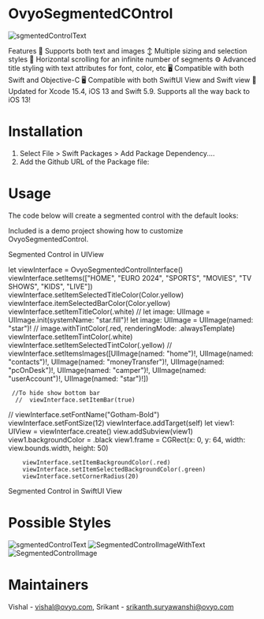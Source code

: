 # OvyoSegmentedCOntrol

![sgmentedControlText](https://github.com/parveen-khan-ovyo/OvyoSegmentedControl/assets/135009495/ff8bb9e6-9c36-4b04-a754-f25a7fb0ef15)

Features
📸 Supports both text and images
↕️ Multiple sizing and selection styles
📜 Horizontal scrolling for an infinite number of segments
⚙️ Advanced title styling with text attributes for font, color, etc
🖥 Compatible with both Swift and Objective-C
🖥 Compatible with both SwiftUI View and Swift view
📱 Updated for Xcode 15.4, iOS 13 and Swift 5.9. Supports all the way back to iOS 13!

# Installation
1. Select File > Swift Packages > Add Package Dependency....
2. Add the Github URL of the Package file:

# Usage

The code below will create a segmented control with the default looks:

Included is a demo project showing how to customize OvyoSegmentedControl.

Segmented Control in UIView

let viewInterface = OvyoSegmentedControlInterface()
        viewInterface.setItems(["HOME", "EURO 2024", "SPORTS", "MOVIES", "TV SHOWS", "KIDS", "LIVE"])
        viewInterface.setItemSelectedTitleColor(Color.yellow)
        viewInterface.itemSelectedBarColor(Color.yellow)
        viewInterface.setItemTitleColor(.white)
       // let image: UIImage = UIImage.init(systemName: "star.fill")!
        let image: UIImage = UIImage(named: "star")!
       // image.withTintColor(.red, renderingMode: .alwaysTemplate)
        viewInterface.setItemTintColor(.white)
        viewInterface.setItemSelectedTintColor(.yellow)
       // viewInterface.setItemsImages([UIImage(named: "home")!, UIImage(named: "contacts")!, UIImage(named: "moneyTransfer")!, UIImage(named: "pcOnDesk")!,
       UIImage(named: "camper")!, UIImage(named: "userAccount")!, UIImage(named: "star")!])

     //To hide show bottom bar
      //  viewInterface.setItemBar(true)
      
   //     viewInterface.setFontName("Gotham-Bold")
        viewInterface.setFontSize(12)
        viewInterface.addTarget(self)
        let view1: UIView = viewInterface.create()
        view.addSubview(view1)
        view1.backgroundColor = .black
        view1.frame = CGRect(x: 0, y: 64, width: view.bounds.width, height: 50)

        viewInterface.setItemBackgroundColor(.red)
        viewInterface.setItemSelectedBackgroundColor(.green)
        viewInterface.setCornerRadius(20)
        

Segmented Control in SwiftUI View

# Possible Styles

![sgmentedControlText](https://github.com/parveen-khan-ovyo/OvyoSegmentedControl/assets/135009495/ff8bb9e6-9c36-4b04-a754-f25a7fb0ef15)
![SegmentedControlImageWithText](https://github.com/parveen-khan-ovyo/OvyoSegmentedControl/assets/135009495/5c5b3e84-39ff-4b64-80e0-5ca7c8f95743)
![SegmentedControlImage](https://github.com/parveen-khan-ovyo/OvyoSegmentedControl/assets/135009495/11596192-3bc7-4934-950e-2a74588c7ab4)

# Maintainers
Vishal - vishal@ovyo.com, 
Srikant - srikanth.suryawanshi@ovyo.com


